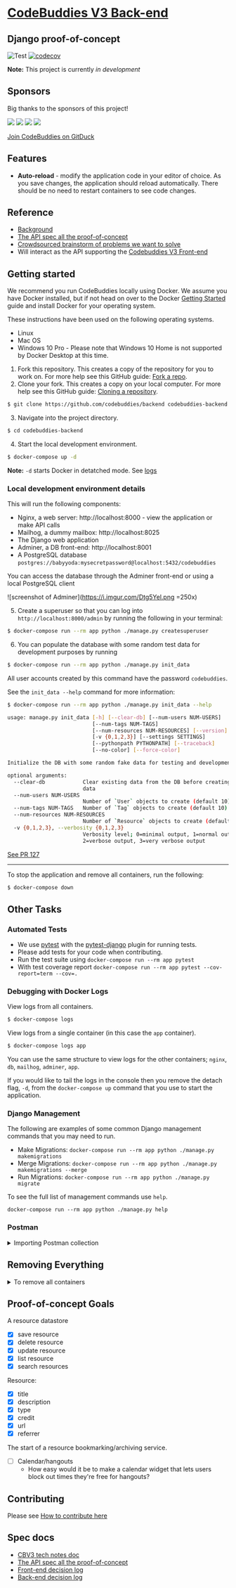 # [CodeBuddies V3 Back-end]
## Django proof-of-concept

![Test](https://github.com/codebuddies/django-concept/workflows/Test/badge.svg)
[![codecov](https://codecov.io/gh/codebuddies/backend/branch/master/graph/badge.svg)](https://codecov.io/gh/codebuddies/backend)

**Note:** This project is currently _in development_

## Sponsors

Big thanks to the sponsors of this project!

<a href="https://opencollective.com/codebuddies/sponsor/0/website" target="_blank"><img src="https://opencollective.com/codebuddies/sponsor/0/avatar.svg"></a>
<a href="https://opencollective.com/codebuddies/sponsor/1/website" target="_blank"><img src="https://opencollective.com/codebuddies/sponsor/1/avatar.svg"></a>
<a href="https://opencollective.com/codebuddies/sponsor/2/website" target="_blank"><img src="https://opencollective.com/codebuddies/sponsor/2/avatar.svg"></a>
<a href="https://opencollective.com/codebuddies/sponsor/3/website" target="_blank"><img src="https://opencollective.com/codebuddies/sponsor/3/avatar.svg"></a>

<a href="https://gitduck.com/codebuddies/join?t=60ktFkh1Rqnd_AS1kR8ZGyH" target="_blank">Join CodeBuddies on GitDuck</a>

## Features

- **Auto-reload** - modify the application code in your editor of choice. As you save changes, the application should reload automatically. There should be no need to restart containers to see code changes.
<!-- TODO -->

## Reference

- [Background]
- [The API spec all the proof-of-concept]
- [Crowdsourced brainstorm of problems we want to solve]
- Will interact as the API supporting the [Codebuddies V3 Front-end]

## Getting started

We recommend you run CodeBuddies locally using Docker. We assume you have Docker installed, but if not head on over to the Docker [Getting Started] guide and install Docker for your operating system.

These instructions have been used on the following operating systems.

- Linux
- Mac OS
- Windows 10 Pro - Please note that Windows 10 Home is not supported by Docker Desktop at this time.

1. Fork this repository. This creates a copy of the repository for you to work on. For more help see this GitHub guide: [Fork a repo].
2. Clone your fork. This creates a copy on your local computer. For more help see this GitHub guide: [Cloning a repository].

```bash
$ git clone https://github.com/codebuddies/backend codebuddies-backend
```

3. Navigate into the project directory.

```bash
$ cd codebuddies-backend
```

4. Start the local development environment.

```bash
$ docker-compose up -d
```

**Note:** `-d` starts Docker in detatched mode. See [logs](#debugging-with-docker-logs)

### Local development environment details

This will run the following components:

- Nginx, a web server: http://localhost:8000 - view the application or make API calls
- Mailhog, a dummy mailbox: http://localhost:8025
- The Django web application
- Adminer, a DB front-end: http://localhost:8001
- A PostgreSQL database `postgres://babyyoda:mysecretpassword@localhost:5432/codebuddies`

You can access the database through the Adminer front-end or using a local PostgreSQL client

![screenshot of Adminer](https://i.imgur.com/Dtg5Yel.png =250x)

5. Create a superuser so that you can log into `http://localhost:8000/admin` by running the following in your terminal:

```bash
$ docker-compose run --rm app python ./manage.py createsuperuser
```

6. You can populate the database with some random test data for development purposes by running

```bash
$ docker-compose run --rm app python ./manage.py init_data
```

All user accounts created by this command have the password `codebuddies`.

See the `init_data --help` command for more information:

```bash
$ docker-compose run --rm app python ./manage.py init_data --help

usage: manage.py init_data [-h] [--clear-db] [--num-users NUM-USERS]
                           [--num-tags NUM-TAGS]
                           [--num-resources NUM-RESOURCES] [--version]
                           [-v {0,1,2,3}] [--settings SETTINGS]
                           [--pythonpath PYTHONPATH] [--traceback]
                           [--no-color] [--force-color]

Initialize the DB with some random fake data for testing and development

optional arguments:
  --clear-db            Clear existing data from the DB before creating test
                        data
  --num-users NUM-USERS
                        Number of `User` objects to create (default 10)
  --num-tags NUM-TAGS   Number of `Tag` objects to create (default 10)
  --num-resources NUM-RESOURCES
                        Number of `Resource` objects to create (default 10)
  -v {0,1,2,3}, --verbosity {0,1,2,3}
                        Verbosity level; 0=minimal output, 1=normal output,
                        2=verbose output, 3=very verbose output
```

[See PR 127]

---

To stop the application and remove all containers, run the following:


```bash
$ docker-compose down
```

## Other Tasks

### Automated Tests

- We use [pytest](https://docs.pytest.org/en/latest/contents.html) with the [pytest-django](https://pytest-django.readthedocs.io/en/latest/) plugin for running tests.
- Please add tests for your code when contributing.
- Run the test suite using `docker-compose run --rm app pytest`
- With test coverage report `docker-compose run --rm app pytest --cov-report=term --cov=.`

### Debugging with Docker Logs

View logs from all containers.

```bash
$ docker-compose logs
```

View logs from a single container (in this case the `app` container).

```bash
$ docker-compose logs app
```

You can use the same structure to view logs for the other containers; `nginx`, `db`, `mailhog`, `adminer`, `app`.

If you would like to tail the logs in the console then you remove the detach flag, `-d`, from the `docker-compose up` command that you use to start the application.

### Django Management

The following are examples of some common Django management commands that you may need to run.

- Make Migrations: `docker-compose run --rm app python ./manage.py makemigrations`
- Merge Migrations: `docker-compose run --rm app python ./manage.py makemigrations --merge`
- Run Migrations: `docker-compose run --rm app python ./manage.py migrate`

To see the full list of management commands use `help`.

```plain
docker-compose run --rm app python ./manage.py help
```

### Postman

<details>
<summary>Importing Postman collection</summary>
<br>
Postman is a free interactive tool for verifying the APIs of your project. You can download it at postman.com/downloads.

Postman is an interactive tool for verifying the APIs of your project in an isolated environment--think of it as a a virtual playground where we can safely experiment and edit our API before we deploy it on our web app--just like virtual environments help us isolate our python dependencies.

We've created a shared Postman collection (a .json file) in the postman folder to help contributors more easily reproduce observed behaviour in our dev API.

To get it set up, please follow these steps:

1. Download Postman

Downloading Postman
Please make sure it is at least v7.6.0, if installed, or you are downloading the latest stable version.
Linux,

- Distro package manager:
- use the search feature to find in your package manager
- (RECOMMENDED) Flatpak
- After setting up flatpak it through flatpak using flatpak install postman and enter "yes"/"y" for all the questions it will ask. Flatpak is designed to provide the most up-to-date versions of software for most distros, so if you have the option, use Flatpak to guarantee Linux OS compatibility and to keep Postman up-to-date.

2. Once you have Postman open, click on file -> import and import the .json file
3. Click on the settings gear icon on the far top right (next to the eye icon) and click to add a new environment.
4. Name your environment `dev` and create a variable called `api_url`. Give it a value of `https://localhost:8000`, which is the URL of your Django dev environment when it is running.
5. Now, as long you have the Django app (https://localhost:8000) running, you should be able to make requests like POST Create User and POST Authenticate.
   Click on this link to see what you should expect: https://imgur.com/hd9VB6k

- `POST` Create User will create a new user in your `localhost:8000` running Django app,
- making a request to `POST Authenticate` will authenticate whether or not that user exists.

![screenshot of Postman environment variable setup](https://i.imgur.com/6Uq9XQp.png)

5. Now, as long you have the Django app (https://localhost:8000) running, you should be able to make requests like `POST Create User` and `POST Authenticate` by clicking on the blue "Send" button in Postman.

</details>

## Removing Everything

<details>
<summary>To remove all containers</summary>
<br>
To remove all containers run the following:

```bash
$ docker-compose rm
```

This will leave a copy of the data volume (holding the PostgreSQL data) behind. To remove that you will need to identify and remove the data volume.

```bash
$ docker volume ls

DRIVER              VOLUME NAME
local               django-concept_db_data
```

Note the name of the data volume, in this case `django-concept_db_data` and delete it.

```bash
$ docker volume rm django-concept_db_data
```

**Note:** it is likely that cached copies of your container images will be retained by Docker on your local machine. This is done to speed things up if you require these images in future. To completely remove unused container images and networks, we recommend you follow Docker [pruning guide](https://docs.docker.com/config/pruning/).

</details>

## Proof-of-concept Goals

A resource datastore

- [x] save resource
- [x] delete resource
- [x] update resource
- [x] list resource
- [x] search resources

Resource:

- [x] title
- [x] description
- [x] type
- [x] credit
- [x] url
- [x] referrer

The start of a resource bookmarking/archiving service.

- [ ] Calendar/hangouts
  - How easy would it be to make a calendar widget that lets users block out times they're free for hangouts?

## Contributing

Please see [How to contribute here]

## Spec docs

- [CBV3 tech notes doc]
- [The API spec all the proof-of-concept]
- [Front-end decision log]
- [Back-end decision log]

<!-- TODO: # Findings -->

<!-- TODO: # Technologies Used -->

<!-- What codebuddies is building links: -->
[Background]: https://github.com/codebuddies/codebuddies/issues/1136
[CBV3 tech notes doc]: https://docs.google.com/document/d/1YuVO-v0n73ogoFIwpwJgI1Bkso8sP2mg5zqbX9FB3lU/edit
[Crowdsourced brainstorm of problems we want to solve]: https://pad.riseup.net/p/BecKdThFsevRmmG_tqFa-keep

<!-- Contribution links -->
[How to contribute here]: https://github.com/codebuddies/django-concept/wiki/Contribution-instructions
[See PR 127]: https://github.com/codebuddies/backend/issues/127

<!-- Howto links -->
[Cloning a repository]: https://help.github.com/en/github/creating-cloning-and-archiving-repositories/cloning-a-repository
[Fork a repo]: https://help.github.com/en/github/getting-started-with-github/fork-a-repo
[Getting Started]: https://www.docker.com/products/docker-desktop

<!-- Spec links -->
[The API spec all the proof-of-concept]: https://app.swaggerhub.com/apis-docs/billglover/CodeBuddies/0.0.1
[Front-end decision log]: https://github.com/codebuddies/frontend/wiki/Technical-decision-log
[Back-end decision log]: https://github.com/codebuddies/backend/wiki/Decision-log

<!-- Reference links -->
[CodeBuddies V3 Back-end]: https://github.com/codebuddies/backend
[Codebuddies V3 Front-end]: https://github.com/codebuddies/frontend
